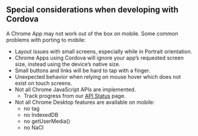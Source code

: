 ## Special considerations when developing with Cordova

A Chrome App may not work out of the box on mobile. Some common problems with porting to mobile:

* Layout issues with small screens, especially while in Portrait orientation.
* Chrome Apps using Cordova will ignore your app’s requested screen size, instead using the device’s native size.
* Small buttons and links will be hard to tap with a finger.
* Unexpected behavior when relying on mouse hover which does not exist on touch screens.
* Not all Chrome JavaScript APIs are implemented.
  * Track progress from our [API Status](docs/APIStatus.md) page.
* Not all Chrome Desktop features are available on mobile:
  * no <webview> tag
  * no IndexedDB
  * no getUserMedia()
  * no NaCl